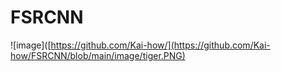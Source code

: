 # FSRCNN

![image]([https://github.com/Kai-how/](https://github.com/Kai-how/FSRCNN/blob/main/image/tiger.PNG)
